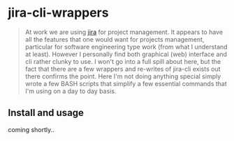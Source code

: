# jira-cli-wrappers

> At work we are using [jira](https://www.atlassian.com/software/jira) for project management.
> It appears to have all the features that one would want for projects management, particular for software engineering type work (from what I understand at least). However I personally find both graphical (web) interface and cli rather clunky to use. I won't go into a full spill about here, but the fact that there are a few wrappers and re-writes of jira-cli exists out there confirms the point.
> Here I'm not doing anything special simply wrote a few BASH scripts that simplify a few essential commands that I'm using on a day to day basis.

## Install and usage

coming shortly..


